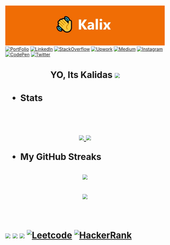 
 ![banner](https://github.com/KalidasVijaybhak/KalidasVijaybhak/blob/main/1623668260853.jpg) 
[![PortFolio][portfolio-shield]][portfolio-url]
[![LinkedIn][linkedin-shield]][linkedin-url]
[![StackOverflow][stackoverflow-shield]][stackoverflow-url]
[![Upwork][upwork-shield]][upwork-url]
[![Medium][medium-shield]][medium-url]
[![Instagram][instagram-shield]][instagram-url]
[![CodePen][codepen-shield]][codepen-url]
[![Twitter][twitter-shield]][twitter-url]
<!-- [![Gmail][gmail-shield]][gmail-url] -->

  <h1  align = "center" > YO, Its  Kalidas  <img src="https://raw.githubusercontent.com/MartinHeinz/MartinHeinz/master/wave.gif" width="30px"><h1>
 
<!--  * <img src="https://readme-typing-svg.herokuapp.com?font=Impact&color=F7F7F7&size=25&vCenter=true&width=800&lines=Just+a+dope+coder"> -->
  
 
 
 * **Stats**
  

 
 
<br>
<p align="center">
<a href="https://github.com/KalidasVijayBhak">
<!--   ![Anurag's GitHub stats](https://github-readme-stats.vercel.app/api?username=KalidasVijayBhak&count_private=true&show_icons=true&theme=dark) -->
  <img height="170em" src="https://github-readme-stats.vercel.app/api?username=KalidasVijayBhak&theme=dracula&show_icons=true&&hide_border=true&count_private=true"/>
  <img height="170em"  src="https://leetcard.jacoblin.cool/kalidasvb"/>
</a>
</p>
 
 * **My GitHub Streaks** 

  <p align = "center"> 
<!--       <img width="50%" src="https://activity-graph.herokuapp.com/graph?username=KalidasVijayBhak&theme=github&hide_border=true"/> -->
  <img height="170em" src="https://github-readme-streak-stats.herokuapp.com/?user=KalidasVijayBhak&hide_border=true&theme=dracula" />
 
   

  </p>
<p align = "center"> 
<!--       <img width="50%" src="https://activity-graph.herokuapp.com/graph?username=KalidasVijayBhak&theme=github&hide_border=true"/> -->
  <img height="200em" src="https://activity-graph.herokuapp.com/graph?username=KalidasVijayBhak&hide_border=true&theme=dracula" />
 
   

  </p>
 
  

<!-- ![Top Langs](https://github-readme-stats.vercel.app/api/top-langs/?username=KalidasVijayBhak&layout=compact&count_private=true&show_icons=true&theme=dark)  -->
[instagram-shield]:https://img.shields.io/badge/Instagram-E4405F?style=for-the-badge&logo=instagram&logoColor=white
[twitter-shield]:https://img.shields.io/badge/Twitter-0096FF?style=for-the-badge&logo=twitter&logoColor=white
 [twitter-url]:https://twitter1.com/home
[linkedin-shield]: https://img.shields.io/badge/LinkedIn-0077B5?style=for-the-badge&logo=linkedin&logoColor=white
[medium-shield]: https://img.shields.io/badge/Medium-12100E?style=for-the-badge&logo=medium&logoColor=white
[linkedin-url]:https://www.linkedin.com/in/kalidas-vb-9706731a5/
[medium-url]:https://kalidasvijaybhak.medium.com
[instagram-url]:https://www.instagram.com/kalix_._/ 
[stackoverflow-shield]: https://img.shields.io/badge/Stack_Overflow-FE7A16?style=for-the-badge&logo=stack-overflow&logoColor=white
[stackoverflow-url]:https://stackoverflow.com/users/14963123/kalidas-vijaybhak
[leetcode-shield]: https://img.shields.io/badge/Leetcode-%40KalidasVijaybhak-brightgreen
[leetcode-url]: https://leetcode.com/KalidasVijaybhak/
[gmail-shield]: 	https://img.shields.io/badge/Gmail-D14836?style=for-the-badge&logo=gmail&logoColor=white
[gmail-url]: mailto:calidazvb@gmail.com
[codepen-shield]: https://img.shields.io/badge/CodePen-white?style=for-the-badge&logo=codepen&logoColor=black
[codepen-url]: https://codepen.io/kalidasvijaybhak
[hackerrank-url]:https://www.hackerrank.com/kalidasvijayabh1 
[hackerrank-shield]: https://img.shields.io/badge/HackerRank-%40kalidasvijayabh1-brightgreen
[portfolio-shield]:https://img.shields.io/badge/Portfolio-%23000000.svg?style=for-the-badge&logo=firefox&logoColor=#FF7139
[portfolio-url]:https://github.com/KalidasVijaybhak
[upwork-url]:https://github.com/KalidasVijaybhak
[upwork-shield]:https://img.shields.io/badge/UpWork-6FDA44?style=for-the-badge&logo=Upwork&logoColor=white
<br>
 
![](https://komarev.com/ghpvc/?username=KalidasVijayBhak&color=brightgreen&style=flat-square&label=Visitors)
![](https://img.shields.io/website-up-down-green-red/http/cv.lbesson.qc.to.svg)
[![](https://leetcard.jacoblin.cool/leetcode?site=cn)](https://leetcard.jacoblin.cool/leetcode?site=cn)
[![Leetcode][Leetcode-shield]][leetcode-url]
[![HackerRank][hackerrank-shield]][hackerrank-url]
<!--  ![](https://img.shields.io/website-up-down-green-red/http/monip.org.svg) -->
 

